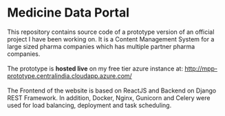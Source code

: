 # Medicine Data Portal
This repository contains source code of a prototype version of an official project I have been working on. It is a Content Management System for a large sized pharma companies which has multiple partner pharma companies. 
<br><br>
The prototype is **hosted live** on my free tier azure instance at: http://mpp-prototype.centralindia.cloudapp.azure.com/
<br><br>
The Frontend of the website is based on ReactJS and Backend on Django REST Framework. In addition, Docker, Nginx, Gunicorn and Celery were used for load balancing, deployment and task scheduling.
